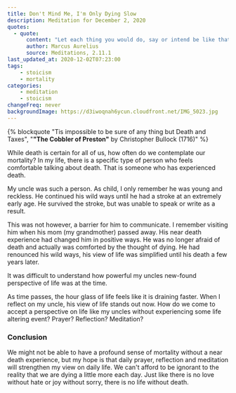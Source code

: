 ```yaml
---
title: Don't Mind Me, I'm Only Dying Slow
description: Meditation for December 2, 2020
quotes: 
  - quote:
      content: "Let each thing you would do, say or intend be like that of a dying person."
      author: Marcus Aurelius
      source: Meditations, 2.11.1
last_updated_at: 2020-12-02T07:23:00
tags:
    - stoicism
    - mortality
categories:
    - meditation
    - stoicism
changeFreq: never
backgroundImage: https://d3iwoqnah6ycun.cloudfront.net/IMG_5023.jpg
---
```


{% blockquote "Tis impossible to be sure of any thing but Death and Taxes", 
"<strong>\"The Cobbler of Preston\"</strong> by Christopher Bullock (1716)" %}

While death is certain for all of us, how often do we contemplate our mortality? In my life, there is a specific type of 
person who feels comfortable talking about death. That is someone who has experienced death. 

My uncle was such a person. As child, I only remember he was young and reckless. He continued his wild ways until he had 
a stroke at an extremely early age. He survived the stroke, but was unable to speak or write as a result.

This was not however, a barrier for him to communicate. I remember visiting him when his mom (my grandmother) passed 
away. His near death experience had changed him in positive ways. He was no longer afraid of death and actually was 
comforted by the thought of dying. He had renounced his wild ways, his view of life was simplified until his death a few 
years later.

It was difficult to understand how powerful my uncles new-found perspective of life was at the time. 

As time passes, the hour glass of life feels like it is draining faster. When I reflect on my uncle, his view of life 
stands out now. How do we come to accept a perspective on life like my uncles without experiencing some life altering 
event? Prayer? Reflection? Meditation?

### Conclusion

We might not be able to have a profound sense of mortality without a near death experience, but my hope is that daily 
prayer, reflection and meditation will strengthen my view on daily life. We can't afford to be ignorant to the reality 
that we are dying a little more each day. Just like there is no love without hate or joy without sorry, there is no life 
without death.
